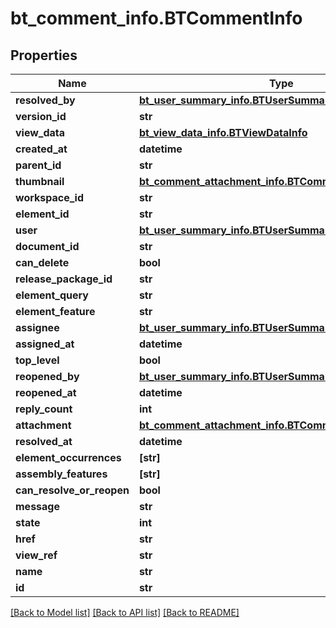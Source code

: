 # bt_comment_info.BTCommentInfo

## Properties
Name | Type | Description | Notes
------------ | ------------- | ------------- | -------------
**resolved_by** | [**bt_user_summary_info.BTUserSummaryInfo**](BTUserSummaryInfo.md) |  | [optional] 
**version_id** | **str** |  | [optional] 
**view_data** | [**bt_view_data_info.BTViewDataInfo**](BTViewDataInfo.md) |  | [optional] 
**created_at** | **datetime** |  | [optional] 
**parent_id** | **str** |  | [optional] 
**thumbnail** | [**bt_comment_attachment_info.BTCommentAttachmentInfo**](BTCommentAttachmentInfo.md) |  | [optional] 
**workspace_id** | **str** |  | [optional] 
**element_id** | **str** |  | [optional] 
**user** | [**bt_user_summary_info.BTUserSummaryInfo**](BTUserSummaryInfo.md) |  | [optional] 
**document_id** | **str** |  | [optional] 
**can_delete** | **bool** |  | [optional] 
**release_package_id** | **str** |  | [optional] 
**element_query** | **str** |  | [optional] 
**element_feature** | **str** |  | [optional] 
**assignee** | [**bt_user_summary_info.BTUserSummaryInfo**](BTUserSummaryInfo.md) |  | [optional] 
**assigned_at** | **datetime** |  | [optional] 
**top_level** | **bool** |  | [optional] 
**reopened_by** | [**bt_user_summary_info.BTUserSummaryInfo**](BTUserSummaryInfo.md) |  | [optional] 
**reopened_at** | **datetime** |  | [optional] 
**reply_count** | **int** |  | [optional] 
**attachment** | [**bt_comment_attachment_info.BTCommentAttachmentInfo**](BTCommentAttachmentInfo.md) |  | [optional] 
**resolved_at** | **datetime** |  | [optional] 
**element_occurrences** | **[str]** |  | [optional] 
**assembly_features** | **[str]** |  | [optional] 
**can_resolve_or_reopen** | **bool** |  | [optional] 
**message** | **str** |  | [optional] 
**state** | **int** |  | [optional] 
**href** | **str** |  | [optional] 
**view_ref** | **str** |  | [optional] 
**name** | **str** |  | [optional] 
**id** | **str** |  | [optional] 

[[Back to Model list]](../README.md#documentation-for-models) [[Back to API list]](../README.md#documentation-for-api-endpoints) [[Back to README]](../README.md)


